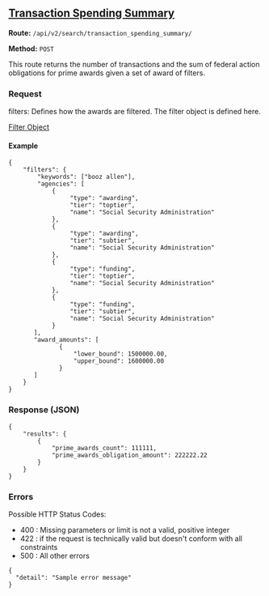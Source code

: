 ## [Transaction Spending Summary](#transaction-spending-summary)
**Route:** `/api/v2/search/transaction_spending_summary/`

**Method:** `POST`

This route returns the number of transactions and the sum of federal action obligations for prime awards given a set of award of filters.

### Request

filters: Defines how the awards are filtered.  The filter object is defined here.

[Filter Object](../search_filters.md)

#### Example

```
{
    "filters": {
        "keywords": ["booz allen"],
        "agencies": [
            {
                 "type": "awarding",
                 "tier": "toptier",
                 "name": "Social Security Administration"
            },
            {
                 "type": "awarding",
                 "tier": "subtier",
                 "name": "Social Security Administration"
            },
            {
                 "type": "funding",
                 "tier": "toptier",
                 "name": "Social Security Administration"
            },
            {
                 "type": "funding",
                 "tier": "subtier",
                 "name": "Social Security Administration"
            }
       ],
       "award_amounts": [
              {
                  "lower_bound": 1500000.00,
                  "upper_bound": 1600000.00
              }
       ]
    }
}
```

### Response (JSON)

```
{
    "results": {
        {
            "prime_awards_count": 111111,
            "prime_awards_obligation_amount": 222222.22
        }
    }
}
```

### Errors
Possible HTTP Status Codes:
* 400 : Missing parameters or limit is not a valid, positive integer
* 422 : if the request is technically valid but doesn't conform with all constraints
* 500 : All other errors

```
{
  "detail": "Sample error message"
}
```

